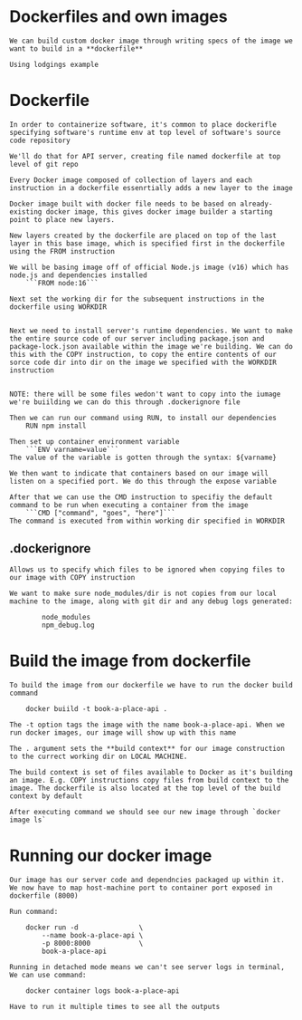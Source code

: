 # Dockerfiles and own images
    We can build custom docker image through writing specs of the image we want to build in a **dockerfile**

    Using lodgings example

# Dockerfile
    In order to containerize software, it's common to place dockerifle specifying software's runtime env at top level of software's source code repository

    We'll do that for API server, creating file named dockerfile at top level of git repo

    Every Docker image composed of collection of layers and each instruction in a dockerfile essenrtially adds a new layer to the image

    Docker image built with docker file needs to be based on already-existing docker image, this gives docker image builder a starting point to place new layers.
    
    New layers created by the dockerfile are placed on top of the last layer in this base image, which is specified first in the dockerfile using the FROM instruction

    We will be basing image off of official Node.js image (v16) which has node.js and dependencies installed
        ```FROM node:16```

    Next set the working dir for the subsequent instructions in the dockerfile using WORKDIR


    Next we need to install server's runtime dependencies. We want to make the entire source code of our server including package.json and package-lock.json available within the image we're building. We can do this with the COPY instruction, to copy the entire contents of our sorce code dir into dir on the image we specified with the WORKDIR instruction


    NOTE: there will be some files wedon't want to copy into the iumage we're buiilding we can do this through .dockerignore file

    Then we can run our command using RUN, to install our dependencies
        RUN npm install

    Then set up container environment variable
        ```ENV varname=value```
    The value of the variable is gotten through the syntax: ${varname}

    We then want to indicate that containers based on our image will listen on a specified port. We do this through the expose variable

    After that we can use the CMD instruction to specifiy the default command to be run when executing a container from the image
        ```CMD ["command", "goes", "here"]```
    The command is executed from within working dir specified in WORKDIR


## .dockerignore
    Allows us to specify which files to be ignored when copying files to our image with COPY instruction

    We want to make sure node_modules/dir is not copies from our local machine to the image, along with git dir and any debug logs generated:
```        .git
        node_modules
        npm_debug.log
```


# Build the image from dockerfile
    To build the image from our dockerfile we have to run the docker build command
```
    docker buiild -t book-a-place-api .
```

    The -t option tags the image with the name book-a-place-api. When we run docker images, our image will show up with this name

    The . argument sets the **build context** for our image construction to the currect working dir on LOCAL MACHINE.

    The build context is set of files available to Docker as it's building an image. E.g. COPY instructions copy files from build context to the image. The dockerfile is also located at the top level of the build context by default

    After executing command we should see our new image through `docker image ls`



# Running our docker image
    Our image has our server code and dependncies packaged up within it. We now have to map host-machine port to container port exposed in dockerfile (8000)

    Run command:
```
    docker run -d				\
        --name book-a-place-api	\
        -p 8000:8000			\
        book-a-place-api
```

    Running in detached mode means we can't see server logs in terminal, We can use command:
```
    docker container logs book-a-place-api
```

    Have to run it multiple times to see all the outputs